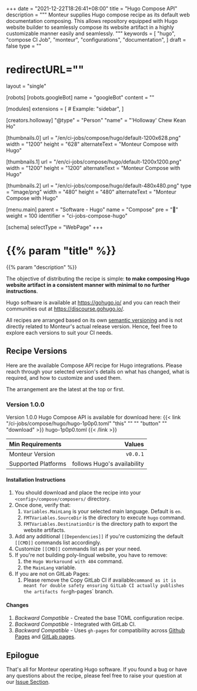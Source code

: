 +++
date = "2021-12-22T18:26:41+08:00"
title = "Hugo Compose API"
description = """
Monteur supplies Hugo compose recipe as its default web documentation composing.
This allows repository equipped with Hugo website builder to seamlessly compose
its website artifact in a highly customizable manner easily and seamlessly.
"""
keywords = [
	"hugo",
	"compose CI Job",
	"monteur",
	"configurations",
	"documentation",
]
draft = false
type = ""
# redirectURL=""
layout = "single"


[robots]
[robots.googleBot]
name = "googleBot"
content = ""


[modules]
extensions = [
	# Example: "sidebar",
]


[creators.holloway]
"@type" = "Person"
"name" = "'Holloway' Chew Kean Ho"


[thumbnails.0]
url = "/en/ci-jobs/compose/hugo/default-1200x628.png"
width = "1200"
height = "628"
alternateText = "Monteur Compose with Hugo"

[thumbnails.1]
url = "/en/ci-jobs/compose/hugo/default-1200x1200.png"
width = "1200"
height = "1200"
alternateText = "Monteur Compose with Hugo"

[thumbnails.2]
url = "/en/ci-jobs/compose/hugo/default-480x480.png"
type = "image/png"
width = "480"
height = "480"
alternateText = "Monteur Compose with Hugo"


[menu.main]
parent = "Software - Hugo"
name = "Compose"
pre = "📝"
weight = 100
identifier = "ci-jobs-compose-hugo"


[schema]
selectType = "WebPage"
+++

# {{% param "title" %}}
{{% param "description" %}}

The objective of distributing the recipe is simple: **to make composing Hugo
website artifact in a consistent manner with minimal to no further
instructions**.

Hugo software is available at https://gohugo.io/ and you can reach their
communities out at https://discourse.gohugo.io/.

All recipes are arranged based on its own
[semantic versioning](https://semver.org/) and is not directly related to
Monteur's actual release version. Hence, feel free to explore each versions
to suit your CI needs.




## Recipe Versions
Here are the available Compose API recipe for Hugo integrations. Please reach
through your selected version's details on what has changed, what is required,
and how to customize and used them.

The arrangement are the latest at the top or first.


### Version 1.0.0
Version 1.0.0 Hugo Compose API is available for download here:
{{< link "/ci-jobs/compose/hugo/hugo-1p0p0.toml" "this" "" "" "button" ""
	"download" >}}
hugo-1p0p0.toml
{{< /link >}}

| Min Requirements     | Values                      |
|:---------------------|----------------------------:|
| Monteur Version      | `v0.0.1`                    |
| Supported Platforms  | follows Hugo's availability |


#### Installation Instructions
1. You should download and place the recipe into your
   `<config>/compose/composers/` directory.
2. Once done, verify that:
   1. `Variables.MainLang` is your selected main language. Default is `en`.
   2. `FMTVariables.SourceDir` is the directory to execute `hugo` command.
   3. `FMTVariables.DestinationDir` is the directory path to export the website
      artifacts.
3. Add any additional `[[Dependencies]]` if you're customizing the default
  `[[CMD]]` commands list accordingly.
4. Customize `[[CMD]]` commands list as per your need.
5. If you're not building poly-lingual website, you have to remove:
   1. the `Hugo Workaround with 404` command.
   2. the `MainLang` variable.
6. If you are not on GitLab Pages:
   1. Please remove the Copy GitLab CI if available` command as it is meant for
      double safety ensuring GitLab CI actually publishes the artifacts for
      `gh-pages` branch.

#### Changes
1. *Backward Compatible* - Created the base TOML configuration recipe.
2. *Backward Compatible* - Integrated with GitLab CI.
3. *Backward Compatible* - Uses `gh-pages` for compatibility across
   [Github Pages](https://pages.github.com/) and
   [GitLab pages](https://docs.gitlab.com/ee/user/project/pages/).




## Epilogue
That's all for Monteur operating Hugo software. If you found a bug or have any
questions about the recipe, please feel free to raise your question at our
[Issue Section](https://gitlab.com/zoralab/monteur/-/issues).
